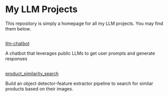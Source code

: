 # My LLM Projects
This repository is simply a homepage for all my LLM projects. You may find them below.

##
[llm-chatbot](https://github.com/kayaozan/llm-chatbot)

A chatbot that leverages public LLMs to get user prompts and generate responses

##
[product_similarity_search](https://github.com/kayaozan/product_similarity_search)

Build an object detector-feature extractor pipeline to search for similar products based on their images.

